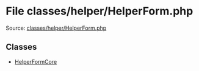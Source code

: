 File classes/helper/HelperForm.php
=========

Source: [classes/helper/HelperForm.php](https://github.com/PrestaShop/PrestaShop/blob/1.6.0.12/classes/helper/HelperForm.php)


Classes
-------

* [HelperFormCore](class.HelperFormCore.md)

